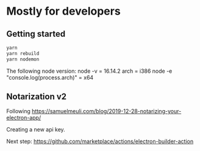 # Mostly for developers

## Getting started

```sh
yarn
yarn rebuild
yarn nodemon
```

The following node version:
node -v = 16.14.2
arch = i386
node -e  "console.log(process.arch)" = x64

## Notarization v2

Following <https://samuelmeuli.com/blog/2019-12-28-notarizing-your-electron-app/>

Creating a new api key.

Next step: <https://github.com/marketplace/actions/electron-builder-action>